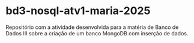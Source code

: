 # bd3-nosql-atv1-maria-2025
Repositório com a atividade desenvolvida para a matéria de Banco de Dados III sobre a criação de um banco MongoDB com inserção de dados.
